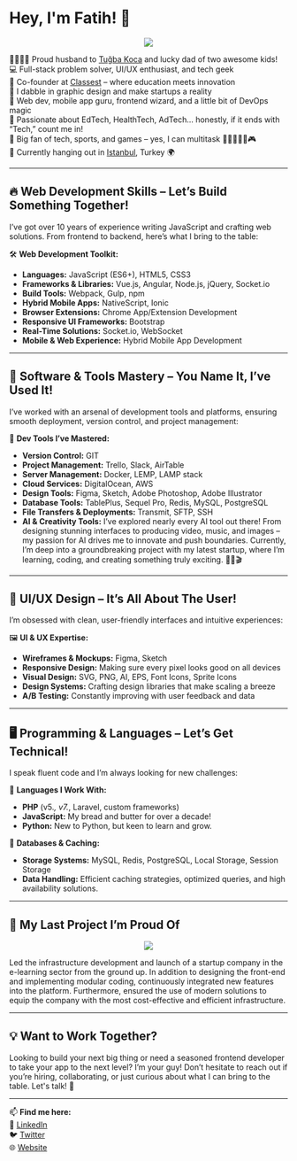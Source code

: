 # Hey, I'm Fatih! 👋

<p align="center"><a href="https://www.youtube.com/watch?v=1q3xags1uDo" target="_blank"><img src="https://github.com/user-attachments/assets/2d7c04db-ffa6-40ca-8ba0-fe4021c81b26"></a></p>  

👨‍👩‍👧‍👦 Proud husband to [Tuğba Koca](https://tugba.koca.app) and lucky dad of two awesome kids!  
💻 Full-stack problem solver, UI/UX enthusiast, and tech geek  
🏢 Co-founder at [Classest](https://classest.com) – where education meets innovation  
🎨 I dabble in graphic design and make startups a reality  
📱 Web dev, mobile app guru, frontend wizard, and a little bit of DevOps magic  
🤖 Passionate about EdTech, HealthTech, AdTech... honestly, if it ends with “Tech,” count me in!  
🦾 Big fan of tech, sports, and games – yes, I can multitask 🏊‍♂️⛹️‍♂️🎸🎮  
📍 Currently hanging out in [Istanbul](https://maps.app.goo.gl/UU6mM7UqKngpTcoc7), Turkey 🌍

---

## 🔥 Web Development Skills – Let’s Build Something Together!

I’ve got over 10 years of experience writing JavaScript and crafting web solutions. From frontend to backend, here’s what I bring to the table:

🛠 **Web Development Toolkit:**  
- **Languages:** JavaScript (ES6+), HTML5, CSS3  
- **Frameworks & Libraries:** Vue.js, Angular, Node.js, jQuery, Socket.io  
- **Build Tools:** Webpack, Gulp, npm  
- **Hybrid Mobile Apps:** NativeScript, Ionic  
- **Browser Extensions:** Chrome App/Extension Development  
- **Responsive UI Frameworks:** Bootstrap  
- **Real-Time Solutions:** Socket.io, WebSocket  
- **Mobile & Web Experience:** Hybrid Mobile App Development

---

## 🚀 Software & Tools Mastery – You Name It, I’ve Used It!

I’ve worked with an arsenal of development tools and platforms, ensuring smooth deployment, version control, and project management:

🔧 **Dev Tools I’ve Mastered:**  
- **Version Control:** GIT  
- **Project Management:** Trello, Slack, AirTable  
- **Server Management:** Docker, LEMP, LAMP stack  
- **Cloud Services:** DigitalOcean, AWS  
- **Design Tools:** Figma, Sketch, Adobe Photoshop, Adobe Illustrator  
- **Database Tools:** TablePlus, Sequel Pro, Redis, MySQL, PostgreSQL  
- **File Transfers & Deployments:** Transmit, SFTP, SSH
- **AI & Creativity Tools:** I’ve explored nearly every AI tool out there! From designing stunning interfaces to producing video, music, and images – my passion for AI drives me to innovate and push boundaries. Currently, I’m deep into a groundbreaking project with my latest startup, where I’m learning, coding, and creating something truly exciting. 🚀🎨🎬  

---

## 🎨 UI/UX Design – It’s All About The User!

I’m obsessed with clean, user-friendly interfaces and intuitive experiences:

🖼 **UI & UX Expertise:**  
- **Wireframes & Mockups:** Figma, Sketch  
- **Responsive Design:** Making sure every pixel looks good on all devices  
- **Visual Design:** SVG, PNG, AI, EPS, Font Icons, Sprite Icons  
- **Design Systems:** Crafting design libraries that make scaling a breeze  
- **A/B Testing:** Constantly improving with user feedback and data

---

## 🖥️ Programming & Languages – Let’s Get Technical!

I speak fluent code and I’m always looking for new challenges:

💾 **Languages I Work With:**  
- **PHP** (v5.*, v7.*, Laravel, custom frameworks)  
- **JavaScript:** My bread and butter for over a decade!  
- **Python:** New to Python, but keen to learn and grow.

🔗 **Databases & Caching:**  
- **Storage Systems:** MySQL, Redis, PostgreSQL, Local Storage, Session Storage  
- **Data Handling:** Efficient caching strategies, optimized queries, and high availability solutions.

---

## 🙏 My Last Project I’m Proud Of
<p align="center"><img src="https://user-images.githubusercontent.com/1655312/190709006-1ba54b08-d104-4781-a187-6fde23f6bb9c.png"></p>  
Led the infrastructure development and launch of a startup company in the e-learning sector from the ground up. In addition to designing the front-end and implementing modular coding, continuously integrated new features into the platform. Furthermore, ensured the use of modern solutions to equip the company with the most cost-effective and efficient infrastructure. 

---

## 💡 Want to Work Together?

Looking to build your next big thing or need a seasoned frontend developer to take your app to the next level? I’m your guy! Don’t hesitate to reach out if you’re hiring, collaborating, or just curious about what I can bring to the table. Let's talk! 🚀

---

📫 **Find me here:**  
💼 [LinkedIn](https://linkedin.com/in/fatihkoca)  
🐦 [Twitter](https://twitter.com/fatihkoca)  
🌐 [Website](https://fatih.koca.app)
